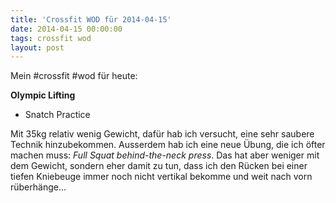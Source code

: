 ```yaml
---
title: 'Crossfit WOD für 2014-04-15'
date: 2014-04-15 00:00:00 
tags: crossfit wod
layout: post
---
```

Mein #crossfit #wod für heute:

**Olympic Lifting**

* Snatch Practice

Mit 35kg relativ wenig Gewicht, dafür hab ich versucht, eine sehr saubere Technik hinzubekommen. Ausserdem hab ich eine neue Übung, die ich öfter machen muss: *Full Squat behind-the-neck press*. Das hat aber weniger mit dem Gewicht, sondern eher damit zu tun, dass ich den Rücken bei einer tiefen Kniebeuge immer noch nicht vertikal bekomme und weit nach vorn rüberhänge...
